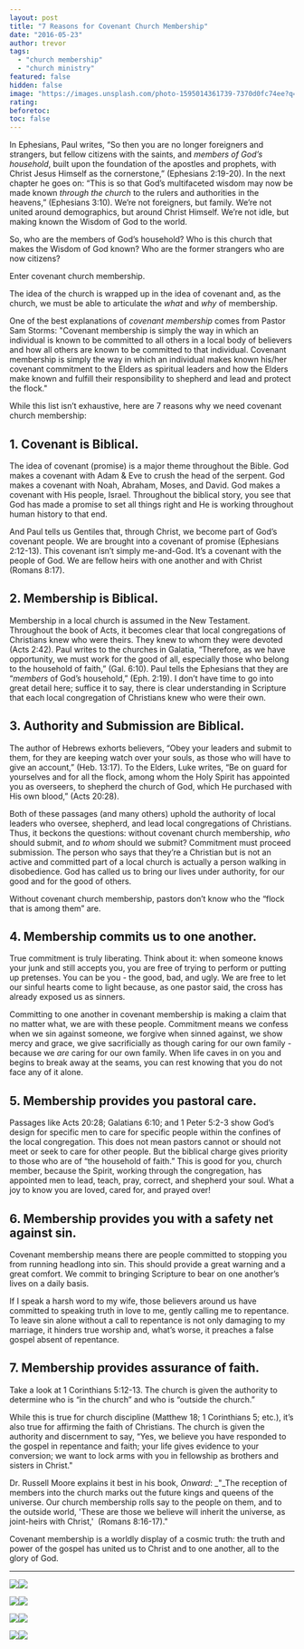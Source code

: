 ```yaml
---
layout: post
title: "7 Reasons for Covenant Church Membership"
date: "2016-05-23"
author: trevor
tags: 
  - "church membership"
  - "church ministry"
featured: false
hidden: false
image: "https://images.unsplash.com/photo-1595014361739-7370d0fc74ee?q=80&w=2070&auto=format&fit=crop&ixlib=rb-4.0.3&ixid=M3wxMjA3fDB8MHxwaG90by1wYWdlfHx8fGVufDB8fHx8fA%3D%3D"
rating:
beforetoc:
toc: false
---
```


In Ephesians, Paul writes, “So then you are no longer foreigners and strangers, but fellow citizens with the saints, and _members of God’s household_, built upon the foundation of the apostles and prophets, with Christ Jesus Himself as the cornerstone,” (Ephesians 2:19-20). In the next chapter he goes on: “This is so that God’s multifaceted wisdom may now be made known _through the church_ to the rulers and authorities in the heavens,” (Ephesians 3:10). We’re not foreigners, but family. We’re not united around demographics, but around Christ Himself. We’re not idle, but making known the Wisdom of God to the world.

So, who are the members of God’s household? Who is this church that makes the Wisdom of God known? Who are the former strangers who are now citizens?

Enter covenant church membership.

The idea of the church is wrapped up in the idea of covenant and, as the church, we must be able to articulate the _what_ and _why_ of membership.

One of the best explanations of _covenant membership_ comes from Pastor Sam Storms: "Covenant membership is simply the way in which an individual is known to be committed to all others in a local body of believers and how all others are known to be committed to that individual. Covenant membership is simply the way in which an individual makes known his/her covenant commitment to the Elders as spiritual leaders and how the Elders make known and fulfill their responsibility to shepherd and lead and protect the flock."

While this list isn’t exhaustive, here are 7 reasons why we need covenant church membership:

## **1\. Covenant is Biblical.**

The idea of covenant (promise) is a major theme throughout the Bible. God makes a covenant with Adam & Eve to crush the head of the serpent. God makes a covenant with Noah, Abraham, Moses, and David. God makes a covenant with His people, Israel. Throughout the biblical story, you see that God has made a promise to set all things right and He is working throughout human history to that end.

And Paul tells us Gentiles that, through Christ, we become part of God’s covenant people. We are brought into a covenant of promise (Ephesians 2:12-13). This covenant isn’t simply me-and-God. It’s a covenant with the people of God. We are fellow heirs with one another and with Christ (Romans 8:17).

## **2\. Membership is Biblical.**

Membership in a local church is assumed in the New Testament. Throughout the book of Acts, it becomes clear that local congregations of Christians knew who were theirs. They knew to whom they were devoted (Acts 2:42). Paul writes to the churches in Galatia, “Therefore, as we have opportunity, we must work for the good of all, especially those who belong to the household of faith,” (Gal. 6:10). Paul tells the Ephesians that they are “_members_ of God’s household,” (Eph. 2:19). I don’t have time to go into great detail here; suffice it to say, there is clear understanding in Scripture that each local congregation of Christians knew who were their own.

## **3\. Authority and Submission are Biblical.**

The author of Hebrews exhorts believers, “Obey your leaders and submit to them, for they are keeping watch over your souls, as those who will have to give an account,” (Heb. 13:17). To the Elders, Luke writes, “Be on guard for yourselves and for all the flock, among whom the Holy Spirit has appointed you as overseers, to shepherd the church of God, which He purchased with His own blood,” (Acts 20:28).

Both of these passages (and many others) uphold the authority of local leaders who oversee, shepherd, and lead local congregations of Christians. Thus, it beckons the questions: without covenant church membership, _who_ should submit, and _to whom_ should we submit? Commitment must proceed submission. The person who says that they’re a Christian but is not an active and committed part of a local church is actually a person walking in disobedience. God has called us to bring our lives under authority, for our good and for the good of others.

Without covenant church membership, pastors don’t know who the “flock that is among them” are.

## **4\. Membership commits us to one another.**

True commitment is truly liberating. Think about it: when someone knows your junk and still accepts you, you are free of trying to perform or putting up pretenses. You can be you - the good, bad, and ugly. We are free to let our sinful hearts come to light because, as one pastor said, the cross has already exposed us as sinners.

Committing to one another in covenant membership is making a claim that no matter what, we are with these people. Commitment means we confess when we sin against someone, we forgive when sinned against, we show mercy and grace, we give sacrificially as though caring for our own family - because we _are_ caring for our own family. When life caves in on you and begins to break away at the seams, you can rest knowing that you do not face any of it alone.

## **5\. Membership provides you pastoral care.**

Passages like Acts 20:28; Galatians 6:10; and 1 Peter 5:2-3 show God’s design for specific men to care for specific people within the confines of the local congregation. This does not mean pastors cannot or should not meet or seek to care for other people. But the biblical charge gives priority to those who are of “the household of faith.” This is good for you, church member, because the Spirit, working through the congregation, has appointed men to lead, teach, pray, correct, and shepherd your soul. What a joy to know you are loved, cared for, and prayed over!

## **6\. Membership provides you with a safety net against sin.**

Covenant membership means there are people committed to stopping you from running headlong into sin. This should provide a great warning and a great comfort. We commit to bringing Scripture to bear on one another’s lives on a daily basis.

If I speak a harsh word to my wife, those believers around us have committed to speaking truth in love to me, gently calling me to repentance. To leave sin alone without a call to repentance is not only damaging to my marriage, it hinders true worship and, what’s worse, it preaches a false gospel absent of repentance.

## **7\. Membership provides assurance of faith.**

Take a look at 1 Corinthians 5:12-13. The church is given the authority to determine who is “in the church” and who is “outside the church.”

While this is true for church discipline (Matthew 18; 1 Corinthians 5; etc.), it’s also true for affirming the faith of Christians. The church is given the authority and discernment to say, “Yes, we believe you have responded to the gospel in repentance and faith; your life gives evidence to your conversion; we want to lock arms with you in fellowship as brothers and sisters in Christ."

Dr. Russell Moore explains it best in his book, _Onward_: _"_The reception of members into the church marks out the future kings and queens of the universe. Our church membership rolls say to the people on them, and to the outside world, 'These are those we believe will inherit the universe, as joint-heirs with Christ,'  (Romans 8:16-17)."

Covenant membership is a worldly display of a cosmic truth: the truth and power of the gospel has united us to Christ and to one another, all to the glory of God.


* * *

[![](//ws-na.amazon-adsystem.com/widgets/q?_encoding=UTF8&ASIN=B007RPROLO&Format=_SL250_&ID=AsinImage&MarketPlace=US&ServiceVersion=20070822&WS=1&tag=keelancook-20&language=en_US)](https://www.amazon.com/Church-Membership-Represents-Building-Churches-ebook/dp/B007RPROLO?dchild=1&keywords=church+membership&qid=1614977119&sr=8-1&linkCode=li3&tag=keelancook-20&linkId=091c61218924f5049e208b7e8a7bd50c&language=en_US&ref_=as_li_ss_il)![](https://ir-na.amazon-adsystem.com/e/ir?t=keelancook-20&language=en_US&l=li3&o=1&a=B007RPROLO)

[![](//ws-na.amazon-adsystem.com/widgets/q?_encoding=UTF8&ASIN=0825444454&Format=_SL250_&ID=AsinImage&MarketPlace=US&ServiceVersion=20070822&WS=1&tag=keelancook-20&language=en_US)](https://www.amazon.com/Questions-Church-Membership-Discipline-Answers/dp/0825444454?dchild=1&keywords=church+membership&qid=1614976474&sr=8-2&linkCode=li3&tag=keelancook-20&linkId=cf94c30b7dff3721bead10b02df928f1&language=en_US&ref_=as_li_ss_il)![](https://ir-na.amazon-adsystem.com/e/ir?t=keelancook-20&language=en_US&l=li3&o=1&a=0825444454)

[![](//ws-na.amazon-adsystem.com/widgets/q?_encoding=UTF8&ASIN=B000SEU3FK&Format=_SL250_&ID=AsinImage&MarketPlace=US&ServiceVersion=20070822&WS=1&tag=keelancook-20&language=en_US)](https://www.amazon.com/Membership-Matters-Insights-Effective-Assimilation-ebook/dp/B000SEU3FK?dchild=1&keywords=church+membership&qid=1614976474&sr=8-5&linkCode=li3&tag=keelancook-20&linkId=92de13283330a64d429fd7fafbef0cc8&language=en_US&ref_=as_li_ss_il)![](https://ir-na.amazon-adsystem.com/e/ir?t=keelancook-20&language=en_US&l=li3&o=1&a=B000SEU3FK)

[![](//ws-na.amazon-adsystem.com/widgets/q?_encoding=UTF8&ASIN=B076HG17TM&Format=_SL250_&ID=AsinImage&MarketPlace=US&ServiceVersion=20070822&WS=1&tag=keelancook-20&language=en_US)](https://www.amazon.com/Am-Church-Member-Discovering-Difference-ebook/dp/B076HG17TM?dchild=1&keywords=church+membership&qid=1614976474&sr=8-6&linkCode=li3&tag=keelancook-20&linkId=17c422fac262a5a2f03d275e28c4bfc5&language=en_US&ref_=as_li_ss_il)![](https://ir-na.amazon-adsystem.com/e/ir?t=keelancook-20&language=en_US&l=li3&o=1&a=B076HG17TM)
